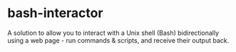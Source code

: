 # bash-interactor
A solution to allow you to interact with a Unix shell (Bash) bidirectionally using a web page - run commands &amp; scripts, and receive their output back.
